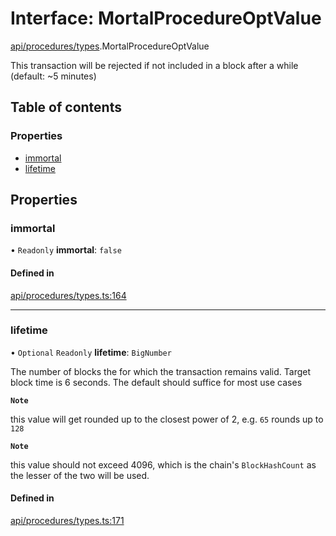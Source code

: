 # Interface: MortalProcedureOptValue

[api/procedures/types](../wiki/api.procedures.types).MortalProcedureOptValue

This transaction will be rejected if not included in a block after a while (default: ~5 minutes)

## Table of contents

### Properties

- [immortal](../wiki/api.procedures.types.MortalProcedureOptValue#immortal)
- [lifetime](../wiki/api.procedures.types.MortalProcedureOptValue#lifetime)

## Properties

### immortal

• `Readonly` **immortal**: ``false``

#### Defined in

[api/procedures/types.ts:164](https://github.com/PolymeshAssociation/polymesh-sdk/blob/8a9e72221/src/api/procedures/types.ts#L164)

___

### lifetime

• `Optional` `Readonly` **lifetime**: `BigNumber`

The number of blocks the for which the transaction remains valid. Target block time is 6 seconds. The default should suffice for most use cases

**`Note`**

this value will get rounded up to the closest power of 2, e.g. `65` rounds up to `128`

**`Note`**

this value should not exceed 4096, which is the chain's `BlockHashCount` as the lesser of the two will be used.

#### Defined in

[api/procedures/types.ts:171](https://github.com/PolymeshAssociation/polymesh-sdk/blob/8a9e72221/src/api/procedures/types.ts#L171)
